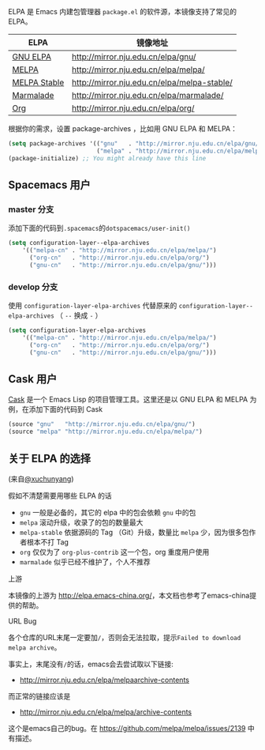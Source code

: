 ELPA 是 Emacs 内建包管理器 `package.el` 的软件源，本镜像支持了常见的 ELPA。

| ELPA              | 镜像地址                                    |
|-------------------|---------------------------------------------|
| [GNU ELPA](http://elpa.gnu.org/)          | http://mirror.nju.edu.cn/elpa/gnu/          |
| [MELPA](https://melpa.org/)             | http://mirror.nju.edu.cn/elpa/melpa/        |
| [MELPA Stable](http://stable.melpa.org/#/)      | http://mirror.nju.edu.cn/elpa/melpa-stable/ |
| [Marmalade](https://marmalade-repo.org/)         | http://mirror.nju.edu.cn/elpa/marmalade/    |
| [Org](http://orgmode.org/elpa.html)               | http://mirror.nju.edu.cn/elpa/org/          |

根据你的需求，设置 package-archives ，比如用 GNU ELPA 和 MELPA：

```lisp
(setq package-archives '(("gnu"   . "http://mirror.nju.edu.cn/elpa/gnu/")
                         ("melpa" . "http://mirror.nju.edu.cn/elpa/melpa/")))
(package-initialize) ;; You might already have this line
```

Spacemacs 用户
--------------

### master 分支

添加下面的代码到`.spacemacs`的`dotspacemacs/user-init()`

```lisp
(setq configuration-layer--elpa-archives
    '(("melpa-cn" . "http://mirror.nju.edu.cn/elpa/melpa/")
      ("org-cn"   . "http://mirror.nju.edu.cn/elpa/org/")
      ("gnu-cn"   . "http://mirror.nju.edu.cn/elpa/gnu/")))
```

### develop 分支

使用 `configuration-layer-elpa-archives` 代替原来的 `configuration-layer--elpa-archives` （ `--` 换成 `-` ）

```lisp
(setq configuration-layer-elpa-archives
    '(("melpa-cn" . "http://mirror.nju.edu.cn/elpa/melpa/")
      ("org-cn"   . "http://mirror.nju.edu.cn/elpa/org/")
      ("gnu-cn"   . "http://mirror.nju.edu.cn/elpa/gnu/")))
```

Cask 用户
---------

[Cask](https://github.com/cask/cask) 是一个 Emacs Lisp 的项目管理工具。这里还是以 GNU ELPA 和 MELPA 为例，在添加下面的代码到 Cask

```lisp
(source "gnu"   "http://mirror.nju.edu.cn/elpa/gnu/")
(source "melpa" "http://mirror.nju.edu.cn/elpa/melpa/")
```

关于 ELPA 的选择
----------------

(来自[@xuchunyang](https://github.com/xuchunyang))

假如不清楚需要用哪些 ELPA 的话

- `gnu` 一般是必备的，其它的 elpa 中的包会依赖 `gnu` 中的包
- `melpa` 滚动升级，收录了的包的数量最大
- `melpa-stable` 依据源码的 Tag （Git）升级，数量比 `melpa` 少，因为很多包作者根本不打 Tag
- `org` 仅仅为了 `org-plus-contrib` 这一个包，org 重度用户使用
- `marmalade` 似乎已经不维护了，个人不推荐

上游

本镜像的上游为 <http://elpa.emacs-china.org/>，本文档也参考了emacs-china提供的帮助。

URL Bug

各个仓库的URL末尾一定要加`/`，否则会无法拉取，提示`Failed to download melpa archive`。

事实上，末尾没有`/`的话，emacs会去尝试取以下链接:

- <http://mirror.nju.edu.cn/elpa/melpaarchive-contents>

而正常的链接应该是

- <http://mirror.nju.edu.cn/elpa/melpa/archive-contents>

这个是emacs自己的bug。在 <https://github.com/melpa/melpa/issues/2139> 中有描述。